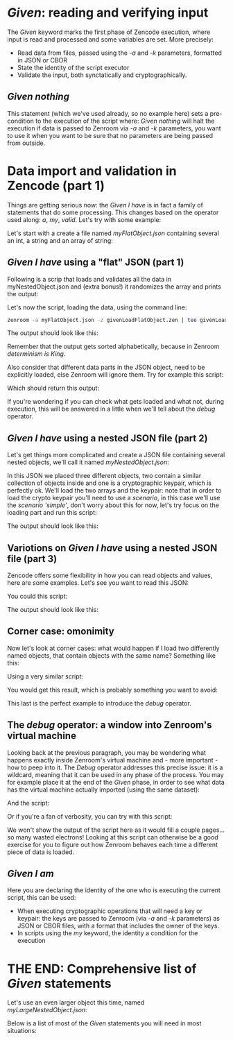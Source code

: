 <!-- Unused files
 
givenDebugOutputVerbose.json
givenLongOutput.json
 
-->




# *Given*: reading and verifying input

The *Given* keyword marks the first phase of Zencode execution, where input is read and processed and some variables are set. More precisely: 
 - Read data from files, passed using the *-a* and *-k* parameters, formatted in JSON or CBOR
 - State the identity of the script executor
 - Validate the input, both synctatically and cryptographically. 


<!-- Temp removed, waiting to see the destiny of given all data
 
## *Given nothing* and *Given all data*
 
 Those two statements are mutually exclusive and can set a pre-condition to the execution of the script where: 
 - *Given nothing* will halt the execution if data is passed to Zenroom (via *-a* and *-k* parameters) 
 - *Given all data* will 
 
-->
 
## *Given nothing*
 
 This statement (which we've used already, so no example here) sets a pre-condition to the execution of the script where: *Given nothing* will halt the execution if data is passed to Zenroom via *-a* and *-k* parameters, you want to use it when you want to be sure that no parameters are being passed from outside.

 
# Data import and validation in Zencode (part 1)
 
Things are getting serious now: the *Given I have* is in fact a family of statements that do some processing. This changes based on the operator used along: *a*, *my*, *valid*. Let's try with some example:

Let's start with a create a file named *myFlatObject.json* containing several an int, a string and an array of string:

[](../_media/examples/zencode_cookbook/myFlatObject.json ':include :type=code json')



## *Given I have* using a "flat" JSON (part 1)

Following is a scrip that loads and validates all the data in myNestedObject.json and (extra bonus!) it randomizes the array and prints the output:

[](../_media/examples/zencode_cookbook/givenLoadFlatObject.zen ':include :type=code gherkin')

Let's now the script, loading the data, using the command line:

```bash
zenroom -a myFlatObject.json -z givenLoadFlatObject.zen | tee givenLoadFlatObjectOutput.json
``` 

The output should look like this:

[](../_media/examples/zencode_cookbook/givenLoadFlatObjectOutput.json ':include :type=code json')

Remember that the output gets sorted alphabetically, because in Zenroom *determinism is King*.


Also consider that different data parts in the JSON object, need to be explicitly loaded, else Zenroom will ignore them. Try for example this script:

[](../_media/examples/zencode_cookbook/givenLoadNumber.zen ':include :type=code gherkin')

Which should return this output:

[](../_media/examples/zencode_cookbook/givenLoadNumberOutput.json ':include :type=code json')
 
If you're wondering if you can check what gets loaded and what not, during execution, this will be answered in a little when we'll tell about the *debug* operator.
 
 
<!-- Temp removed, -->


## *Given I have* using a nested JSON file (part 2)

Let's get things more complicated and create a JSON file  containing several nested objects, we'll call it named *myNestedObject.json*:

[](../_media/examples/zencode_cookbook/myNestedObject.json ':include :type=code json')
 
In this JSON we placed three different objects, two contain a similar collection of objects inside and one is a cryptographic keypair, which is perfectly ok. We'll load the two arrays and the keypair: note that in order to load the crypto keypair you'll need to use a *scenario*, in this case we'll use the *scenario 'simple'*, don't worry about this for now, let's try focus on the loading part and run this script: 
 
[](../_media/examples/zencode_cookbook/givenLoadNestedObject.zen ':include :type=code gherkin')
 
The output should look like this: 

[](../_media/examples/zencode_cookbook/givenLoadNestedObjectOutput.json ':include :type=code json')


## Variotions on *Given I have* using a nested JSON file (part 3)

Zencode offers some flexibility in how you can read objects and values, here are some examples. Let's see you want to read this JSON: 

[](../_media/examples/zencode_cookbook/myTripleNestedObject.json ':include :type=code json')

You could this script: 

[](../_media/examples/zencode_cookbook/givenLoadTripleNestedObject.zen ':include :type=code gherkin')
 

The output should look like this: 

[](../_media/examples/zencode_cookbook/givenTripleNestedObjectOutput.json ':include :type=code json')

 
## Corner case: omonimity

Now let's look at corner cases: what would happen if I load two differently named objects, that contain objects with the same name? Something like this: 

[](../_media/examples/zencode_cookbook/myNestedRepetitveObject.json ':include :type=code json')

Using a very similar script:


[](../_media/examples/zencode_cookbook/givenLoadRepetitveObject.zen ':include :type=code gherkin')

You would get this result, which is probably something you want to avoid:

[](../_media/examples/zencode_cookbook/givenLoadRepetitveObjectOutput.json ':include :type=code json')

This last is the perfect example to introduce the *debug* operator.
 
 
## The *debug* operator: a window into Zenroom's virtual machine

Looking back at the previous paragraph, you may be wondering what happens exactly inside Zenroom's virtual machine and - more important - how to peep into it. The *Debug* operator addresses this precise issue: it is a wildcard, meaning that it can be used in any phase of the process. You may for example place it at the end of the *Given* phase, in order to see what data has the virtual machine actually imported (using the same dataset): 


[](../_media/examples/zencode_cookbook/myFlatObject.json ':include :type=code json')

And the script:

[](../_media/examples/zencode_cookbook/givenLoadArrayDebug.zen ':include :type=code gherkin')



Or if you're a fan of verbosity, you can try with this script: 

[](../_media/examples/zencode_cookbook/givenLoadArrayDebugVerbose.zen ':include :type=code gherkin')

We won't show the output of the script here as it would fill a couple pages... so many wasted electrons! Looking at this script can otherwise be a good exercise for you to figure out how Zenroom behaves each time a different piece of data is loaded.

 
##  *Given I am*

Here you are declaring the identity of the one who is executing the current script, this can be used: 
 - When executing cryptographic operations that will need a key or keypair: the keys are passed to Zenroom (via *-a* and *-k* parameters) as JSON or CBOR files, with a format that includes the owner of the keys.
 - In scripts using the *my* keyword, the identity a condition for the execution
 
# THE END: Comprehensive list of *Given* statements

Let's use an even larger object this time, named *myLargeNestedObject.json*: 

[](../_media/examples/zencode_cookbook/myLargeNestedObject.json ':include :type=code json')

Below is a list of most of the *Given* statements you will need in most situations:

[](../_media/examples/zencode_cookbook/givenFullList.zen ':include :type=code gherkin')

### 